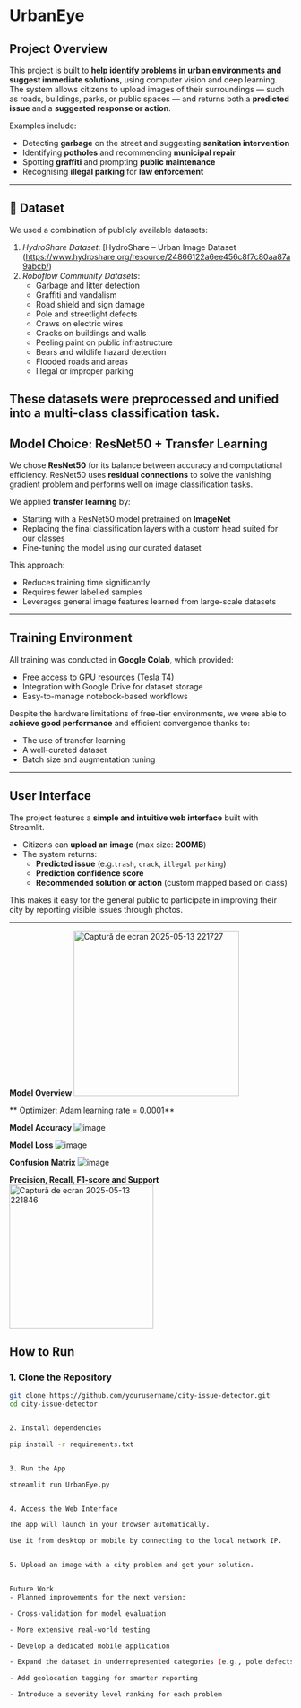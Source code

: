 # UrbanEye

## Project Overview

This project is built to **help identify problems in urban environments and suggest immediate solutions**, using computer vision and deep learning. The system allows citizens to upload images of their surroundings — such as roads, buildings, parks, or public spaces — and returns both a **predicted issue** and a **suggested response or action**.

Examples include:
- Detecting **garbage** on the street and suggesting **sanitation intervention**
- Identifying **potholes** and recommending **municipal repair**
- Spotting **graffiti** and prompting **public maintenance**
- Recognising **illegal parking** for **law enforcement**

---

## 📂 Dataset

We used a combination of publicly available datasets:

1. *HydroShare Dataset*: [HydroShare – Urban Image Dataset (https://www.hydroshare.org/resource/24866122a6ee456c8f7c80aa87a9abcb/)
2. *Roboflow Community Datasets*:
   - Garbage and litter detection
   - Graffiti and vandalism
   - Road shield and sign damage
   - Pole and streetlight defects
   - Craws on electric wires
   - Cracks on buildings and walls
   - Peeling paint on public infrastructure
   - Bears and wildlife hazard detection
   - Flooded roads and areas
   - Illegal or improper parking

These datasets were preprocessed and unified into a multi-class classification task.
---

##  Model Choice: ResNet50 + Transfer Learning

We chose **ResNet50** for its balance between accuracy and computational efficiency. ResNet50 uses **residual connections** to solve the vanishing gradient problem and performs well on image classification tasks.

We applied **transfer learning** by:
- Starting with a ResNet50 model pretrained on **ImageNet**
- Replacing the final classification layers with a custom head suited for our classes
- Fine-tuning the model using our curated dataset

This approach:
- Reduces training time significantly
- Requires fewer labelled samples
- Leverages general image features learned from large-scale datasets

---

## Training Environment

All training was conducted in **Google Colab**, which provided:
- Free access to GPU resources (Tesla T4)
- Integration with Google Drive for dataset storage
- Easy-to-manage notebook-based workflows

Despite the hardware limitations of free-tier environments, we were able to **achieve good performance** and efficient convergence thanks to:
- The use of transfer learning
- A well-curated dataset
- Batch size and augmentation tuning

---

## User Interface

The project features a **simple and intuitive web interface** built with Streamlit.

- Citizens can **upload an image** (max size: **200MB**)
- The system returns:
  - **Predicted issue** (e.g.`trash`, `crack`, `illegal parking`)
  - **Prediction confidence score**
  - **Recommended solution or action** (custom mapped based on class)

This makes it easy for the general public to participate in improving their city by reporting visible issues through photos.

---

**Model Overview**
<img width="295" alt="Captură de ecran 2025-05-13 221727" src="https://github.com/user-attachments/assets/9ea056de-636c-4163-9bcb-07642ff27446" />

** Optimizer: Adam
 learning rate = 0.0001**


 **Model Accuracy**
![image](https://github.com/user-attachments/assets/6cf7cfa4-508c-4de0-9e77-4cfa01e20b2a)

**Model Loss**
![image](https://github.com/user-attachments/assets/1d75844f-7450-4787-9024-5ae6e0f7f130)

**Confusion Matrix**
![image](https://github.com/user-attachments/assets/eb6c8f3f-b42c-4438-88e3-ef6854376137)

**Precision, Recall, F1-score and Support**
<img width="257" alt="Captură de ecran 2025-05-13 221846" src="https://github.com/user-attachments/assets/eb2fd602-0ad1-48ec-8d78-5de74e3c5ebd" />
    
      
##  How to Run

### 1. Clone the Repository
```bash
git clone https://github.com/yourusername/city-issue-detector.git
cd city-issue-detector


2. Install dependencies

pip install -r requirements.txt


3. Run the App

streamlit run UrbanEye.py


4. Access the Web Interface

The app will launch in your browser automatically.

Use it from desktop or mobile by connecting to the local network IP.


5. Upload an image with a city problem and get your solution.


Future Work
- Planned improvements for the next version:

- Cross-validation for model evaluation

- More extensive real-world testing

- Develop a dedicated mobile application

- Expand the dataset in underrepresented categories (e.g., pole defects, floods)

- Add geolocation tagging for smarter reporting

- Introduce a severity level ranking for each problem
